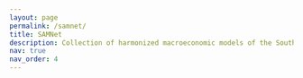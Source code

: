 ```yaml
---
layout: page
permalink: /samnet/
title: SAMNet
description: Collection of harmonized macroeconomic models of the South African economy. Click on the following link for more information: https://samnet.org.za/
nav: true
nav_order: 4
---
```

